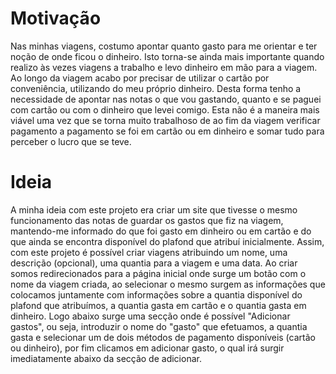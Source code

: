 # Motivação
Nas minhas viagens, costumo apontar quanto gasto para me orientar e ter noção de onde ficou o dinheiro. Isto torna-se ainda mais importante quando realizo
às vezes viagens a trabalho e levo dinheiro em mão para a viagem. Ao longo da viagem acabo por precisar de utilizar o cartão por conveniência, utilizando
do meu próprio dinheiro. Desta forma tenho a necessidade de apontar nas notas o que vou gastando, quanto e se paguei com cartão ou com o dinheiro que
levei comigo. Esta não é a maneira mais viável uma vez que se torna muito trabalhoso de ao fim da viagem verificar pagamento a pagamento se foi em cartão
ou em dinheiro e somar tudo para perceber o lucro que se teve.

# Ideia
A minha ideia com este projeto era criar um site que tivesse o mesmo funcionamento das notas de guardar os gastos que fiz na viagem, mantendo-me informado
do que foi gasto em dinheiro ou em cartão e do que ainda se encontra disponível do plafond que atribuí inicialmente.
Assim, com este projeto é possível criar viagens atribuindo um nome, uma descrição (opcional), uma quantia para a viagem e uma data. Ao criar somos redirecionados
para a página inicial onde surge um botão com o nome da viagem criada, ao selecionar o mesmo surgem as informações que colocamos juntamente com informações sobre 
a quantia disponível do plafond que atribuímos, a quantia gasta em cartão e o quantia gasta em dinheiro. Logo abaixo surge uma secção onde é possível "Adicionar gastos",
ou seja, introduzir o nome do "gasto" que efetuamos, a quantia gasta e selecionar um de dois métodos de pagamento disponíveis (cartão ou dinheiro), por fim clicamos em
adicionar gasto, o qual irá surgir imediatamente abaixo da secção de adicionar.
